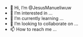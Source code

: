 - 👋 Hi, I’m @JesusManueliwuw
- 👀 I’m interested in ...
- 🌱 I’m currently learning ...
- 💞️ I’m looking to collaborate on ...
- 📫 How to reach me ...

<!---
JesusManueliwuw/JesusManueliwuw is a ✨ special ✨ repository because its `README.md` (this file) appears on your GitHub profile.
You can click the Preview link to take a look at your changes.
--->
